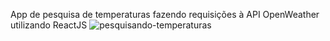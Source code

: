App de pesquisa de temperaturas fazendo requisições à API OpenWeather utilizando ReactJS
![pesquisando-temperaturas](https://github.com/MarcosAF9/pesquisando-temperaturas/assets/79205717/b7358735-0473-47f6-aa68-5ea94db2d8f0)
